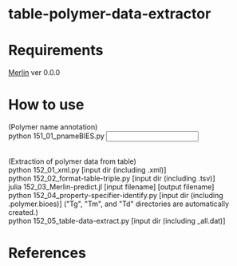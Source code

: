# table-polymer-data-extractor


# Requirements
[Merlin](https://github.com/hshindo/Merlin.jl) ver 0.0.0


# How to use
(Polymer name annotation)  
python 151_01_pnameBIES.py <input dir>  

<br>
(Extraction of polymer data from table)<br>
python 152_01_xml.py [input dir (including .xml)]<br>
python 152_02_format-table-triple.py [input dir (including .tsv)]<br>
julia 152_03_Merlin-predict.jl [input filename] [output filename]<br>
python 152_04_property-specifier-identify.py [input dir (including .polymer.bioes)] ("Tg", "Tm", and "Td" directories are automatically created.)<br>
python 152_05_table-data-extract.py [input dir (including _all.dat)]<br>


# References

